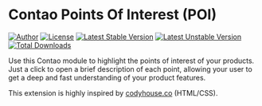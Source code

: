 Contao Points Of Interest (POI)
===============================
 
[![Author](http://img.shields.io/badge/author-@1upgmbh-blue.svg?style=flat-square)](https://twitter.com/1upgmbh)
[![License](https://poser.pugx.org/oneup/contao-points-of-interest/license)](https://packagist.org/packages/oneup/contao-points-of-interest)
[![Latest Stable Version](https://poser.pugx.org/oneup/contao-points-of-interest/version)](https://packagist.org/packages/oneup/contao-points-of-interest) [![Latest Unstable Version](https://poser.pugx.org/oneup/contao-points-of-interest/v/unstable)](//packagist.org/packages/oneup/contao-points-of-interest) [![Total Downloads](https://poser.pugx.org/oneup/contao-points-of-interest/downloads)](https://packagist.org/packages/oneup/contao-points-of-interest)

Use this Contao module to highlight the points of interest of your products. Just a click to open a brief description of each point, allowing your user to get a deep and fast understanding of your product features.

This extension is highly inspired by [codyhouse.co](https://codyhouse.co/gem/points-of-interest/) (HTML/CSS).
